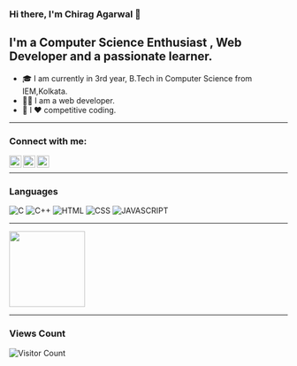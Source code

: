 ### Hi there, I'm Chirag Agarwal 👋

## I'm a Computer Science Enthusiast , Web Developer and a passionate learner.

- 🎓 I am currently in 3rd year, B.Tech in Computer Science from IEM,Kolkata.
- 👨‍💻 I am a web developer.
- 👯 I ❤️ competitive coding.

---
### Connect with me:


[<img align="left" alt="codeSTACKr | LinkedIn" width="22px" src="https://cdn.jsdelivr.net/npm/simple-icons@v3/icons/linkedin.svg" />][linkedin]
[<img align="left" alt="codeSTACKr | Twitter" width="22px" src="https://cdn.jsdelivr.net/npm/simple-icons@v3/icons/twitter.svg" />][twitter]
[<img align="left" alt="codeSTACKr | Instagram" width="22px" src="https://cdn.jsdelivr.net/npm/simple-icons@v3/icons/instagram.svg" />][instagram]

<br />

---

### Languages


![C](https://img.shields.io/badge/-C-000?&logo=C)
![C++](https://img.shields.io/badge/-C++-000?&logo=c%2b%2b&logoColor=00599C)
![HTML](https://img.shields.io/badge/-HTML-000?&logo=Html)
![CSS](https://img.shields.io/badge/-CSS-000?&logo=CSS)
![JAVASCRIPT](https://img.shields.io/badge/-JAVASCRIPT-000?&logo=JAVASCRIPT)
<br />

---

<img height="137px" src="https://github-readme-stats.vercel.app/api?username=chirag0123&hide_title=true&hide_border=true&show_icons=true&include_all_commits=true&count_private=true&line_height=21&text_color=000&icon_color=000&bg_color=0,ea6161,ffc64d,fffc4d,52fa5a&theme=graywhite" />

---

### Views Count
![Visitor Count](https://profile-counter.glitch.me/{chirag0123}/count.svg)


[instagram]: https://www.instagram.com/chiragagarwal1207/
[linkedin]: https://www.linkedin.com/in/chirag-agarwal-34330b202/
[twitter]: https://twitter.com/chirag_38
